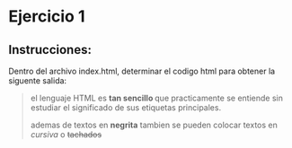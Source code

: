 # Ejercicio 1

## Instrucciones:

Dentro del archivo index.html, determinar el codigo html para obtener la siguente salida:

> <p>  el lenguaje HTML es <strong> tan sencillo </strong> que practicamente se entiende sin estudiar el significado de sus etiquetas principales.</p>
> <p>ademas de textos en <b>negrita</b> tambien se pueden colocar textos en <i>cursiva</i>  o <s>tachados</s> </p>


